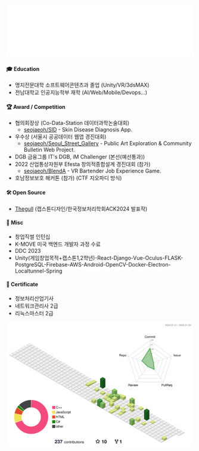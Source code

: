 ![Hello](hello.svg)

#### 🎓 Education
* 명지전문대학 소프트웨어콘텐츠과 졸업 (Unity/VR/3dsMAX)
* 전남대학교 인공지능학부 재학 (AI/Web/Mobile/Devops...)

#### 🏆 Award / Competition
* 협의회장상 (Co-Data-Station 데이터과학논술대회)
    * [seojaeoh/SID](https://github.com/seojaeohcode/SID) - Skin Disease Diagnosis App.
* 우수상 (서울시 공공데이터 웹앱 경진대회)
    * [seojaeoh/Seoul_Street_Gallery](https://github.com/seojaeohcode/Seoul_Street_Gallery) - Public Art Exploration & Community Bulletin Web Project.
* DGB 금융그룹 IT's DGB, iM Challenger (본선(예선통과))
* 2022 산업통상자원부 Efesta 창의적종합설계 경진대회 (참가)
   * [seojaeoh/BlendA](https://github.com/seojaeohcode/BlendA) - VR Bartender Job Experience Game.   
* 호남정보보호 해커톤 (참가) (CTF 지오파디 방식)

#### 🛠️ Open Source

* [Thegull](https://github.com/seojaeohcode/The-Gull) (캡스톤디자인/한국정보처리학회ACK2024 발표작)

#### :memo: Misc
* 창업직썰 인턴십
* K-MOVE 미국 백엔드 개발자 과정 수료
* DDC 2023
* Unity(게임창업목적+캡스톤1,2학년)-React-Django-Vue-Oculus-FLASK-PostgreSQL-Firebase-AWS-Android-OpenCV-Docker-Electron-Localtunnel-Spring

#### 📜 Certificate
* 정보처리산업기사
* 네트워크관리사 2급
* 리눅스마스터 2급

![](./profile-3d-contrib/profile-green-animate.svg)
